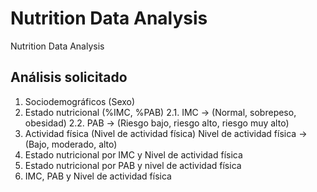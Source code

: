 # Nutrition Data Analysis
Nutrition Data Analysis

## Análisis solicitado
1. Sociodemográficos (Sexo)
2. Estado nutricional (%IMC, %PAB)
   2.1. IMC -> (Normal, sobrepeso, obesidad)
   2.2. PAB -> (Riesgo bajo, riesgo alto, riesgo muy alto)
3. Actividad física (Nivel de actividad física)
Nivel de actividad física -> (Bajo, moderado, alto)
4. Estado nutricional por IMC y Nivel de actividad física
5. Estado nutricional por PAB y nivel de actividad física
6. IMC, PAB y Nivel de actividad física